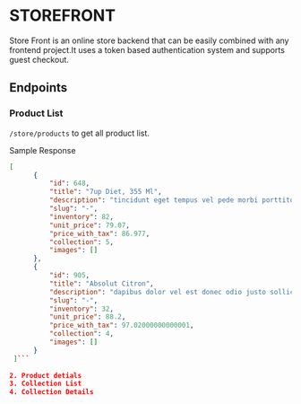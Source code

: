 # STOREFRONT
Store Front is an online store backend that can be easily combined with any frontend
project.It uses a token based authentication system and supports guest checkout.

## Endpoints
### Product List
  `/store/products` to get all product list.
  
  Sample Response
  
  ```json
  [
        {
            "id": 648,
            "title": "7up Diet, 355 Ml",
            "description": "tincidunt eget tempus vel pede morbi porttitor lorem id ligula suspendisse ornare consequat lectus in est",
            "slug": "-",
            "inventory": 82,
            "unit_price": 79.07,
            "price_with_tax": 86.977,
            "collection": 5,
            "images": []
        },
        {
            "id": 905,
            "title": "Absolut Citron",
            "description": "dapibus dolor vel est donec odio justo sollicitudin ut suscipit a feugiat et eros",
            "slug": "-",
            "inventory": 32,
            "unit_price": 88.2,
            "price_with_tax": 97.02000000000001,
            "collection": 4,
            "images": []
        }
   ]```
   
2. Product detials
3. Collection List
4. Collection Details
